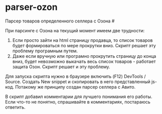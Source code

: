 # parser-ozon
Парсер товаров определенного селлера с Озона #

При парсинге с Озона на текущий момент имеем две трудности:
1. Если просто зайти на html страницу продавца, то список товаров будет формироваться по мере прокрутки вниз. Скрипт решает эту проблему програмным путем.
2. Даже если вручную или програмно прокрутить страницу до конца вниз, будет невозможно выкачать весь список товаров - работает защита Озон. Скрипт решает и эту проблему.

Для запуска скрипта нужно в браузере включить (F12) DevTools / Source. Создать New snippet и скопировать в него представленный js-код.
Потакому же принципу создан парсер селлера с Авито.

В скрипт добавил комментарии для лучшего понимания его работы.
Если что-то не понятно, спрашивайте в комментариях, постараюсь ответить. 
